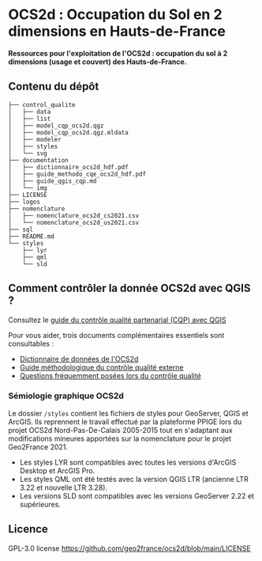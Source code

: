 # OCS2d : Occupation du Sol en 2 dimensions en Hauts-de-France

**Ressources pour l'exploitation de l'OCS2d : occupation du sol à 2 dimensions (usage et couvert) des Hauts-de-France.**

## Contenu du dépôt

```
├── control_qualite
│   ├── data
│   ├── list
│   ├── model_cqp_ocs2d.qgz
│   ├── model_cqp_ocs2d.qgz.mldata
│   ├── modeler
│   ├── styles
│   └── svg
├── documentation
│   ├── dictionnaire_ocs2d_hdf.pdf
│   ├── guide_methodo_cqe_ocs2d_hdf.pdf
│   ├── guide_qgis_cqp.md
│   └── img
├── LICENSE
├── logos
├── nomenclature
│   ├── nomenclature_ocs2d_cs2021.csv
│   └── nomenclature_ocs2d_us2021.csv
├── sql
├── README.md
└── styles
    ├── lyr
    ├── qml
    └── sld
```

## Comment contrôler la donnée OCS2d avec QGIS ?

Consultez le [guide du contrôle qualité partenarial (CQP) avec QGIS](https://github.com/geo2france/ocs2d/blob/main/documentation/guide_qgis_cqp.md)

Pour vous aider, trois documents complémentaires essentiels sont consultables :

- [Dictionnaire de données de l'OCS2d](https://github.com/geo2france/ocs2d/blob/main/documentation/dictionnaire_ocs2d_hdf.pdf)
- [Guide méthodologique du contrôle qualité externe](https://github.com/geo2france/ocs2d/blob/main/documentation/guide_methodo_cqe_ocs2d_hdf.pdf)
- [Questions fréquemment posées lors du contrôle qualité](https://github.com/geo2france/ocs2d/wiki/FAQ-Contr%C3%B4le-Qualit%C3%A9-Partenarial)

### Sémiologie graphique OCS2d

Le dossier `/styles` contient les fichiers de styles pour GeoServer, QGIS et ArcGIS. Ils reprennent le travail effectué par la plateforme PPIGE lors du projet OCS2d Nord-Pas-De-Calais 2005-2015 tout en s'adaptant aux modifications mineures apportées sur la nomenclature pour le projet Geo2France 2021.

- Les styles LYR sont compatibles avec toutes les versions d'ArcGIS Desktop et ArcGIS Pro.
- Les styles QML ont été testés avec la version QGIS LTR (ancienne LTR 3.22 et nouvelle LTR 3.28).
- Les versions SLD sont compatibles avec les versions GeoServer 2.22 et supérieures.

## Licence

GPL-3.0 license
<https://github.com/geo2france/ocs2d/blob/main/LICENSE>
